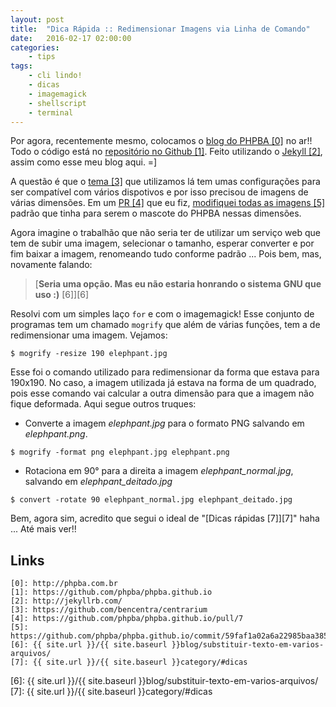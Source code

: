 ```yaml
---
layout: post
title:  "Dica Rápida :: Redimensionar Imagens via Linha de Comando"
date:   2016-02-17 02:00:00
categories:
    - tips
tags:
    - cli lindo!
    - dicas
    - imagemagick
    - shellscript
    - terminal
---
```


Por agora, recentemente mesmo, colocamos o [blog do PHPBA \[0\]][0] no ar!! Todo o código está no [repositório no Github \[1\]][1]. Feito utilizando o [Jekyll \[2\]][2], assim como esse meu blog aqui. =] 

A questão é que o [tema \[3\]][3] que utilizamos lá tem umas configurações para ser compatível com vários dispotivos e por isso precisou de imagens de várias dimensões. Em um [PR \[4\]][4] que eu fiz, [modifiquei todas as imagens \[5\]][5] padrão que tinha para serem o mascote do PHPBA nessas dimensões.

Agora imagine o trabalhão que não seria ter de utilizar um serviço web que tem de subir uma imagem, selecionar o tamanho, esperar converter e por fim baixar a imagem, renomeando tudo conforme padrão ... Pois bem, mas, novamente falando:

> [**Seria uma opção. Mas eu não estaria honrando o sistema GNU que uso :)** \[6\]][6]

Resolvi com um simples laço `for` e com o imagemagick! Esse conjunto de programas tem um chamado `mogrify` que além de várias funções, tem a de redimensionar uma imagem. Vejamos:

~~~
$ mogrify -resize 190 elephpant.jpg
~~~

Esse foi o comando utilizado para redimensionar da forma que estava para 190x190. No caso, a imagem utilizada já estava na forma de um quadrado, pois esse comando vai calcular a outra dimensão para que a imagem não fique deformada. Aqui segue outros truques:


* Converte a imagem *elephpant.jpg* para o formato PNG salvando em *elephpant.png*.

~~~
$ mogrify -format png elephpant.jpg elephpant.png
~~~

* Rotaciona em 90° para a direita a imagem *elephpant_normal.jpg*, salvando em *elephpant_deitado.jpg*

~~~
$ convert -rotate 90 elephpant_normal.jpg elephpant_deitado.jpg
~~~

Bem, agora sim, acredito que segui o ideal de "[Dicas rápidas \[7\]][7]" haha ... Até mais ver!!

## Links

~~~
[0]: http://phpba.com.br
[1]: https://github.com/phpba/phpba.github.io
[2]: http://jekyllrb.com/
[3]: https://github.com/bencentra/centrarium
[4]: https://github.com/phpba/phpba.github.io/pull/7
[5]: https://github.com/phpba/phpba.github.io/commit/59faf1a02a6a22985baa385018444955307b64f3
[6]: {{ site.url }}/{{ site.baseurl }}blog/substituir-texto-em-varios-arquivos/
[7]: {{ site.url }}/{{ site.baseurl }}category/#dicas
~~~

[0]: http://phpba.com.br
[1]: https://github.com/phpba/phpba.github.io
[2]: http://jekyllrb.com/
[3]: https://github.com/bencentra/centrarium
[4]: https://github.com/phpba/phpba.github.io/pull/7
[5]: https://github.com/phpba/phpba.github.io/commit/59faf1a02a6a22985baa385018444955307b64f3
[6]: {{ site.url }}/{{ site.baseurl }}blog/substituir-texto-em-varios-arquivos/
[7]: {{ site.url }}/{{ site.baseurl }}category/#dicas
